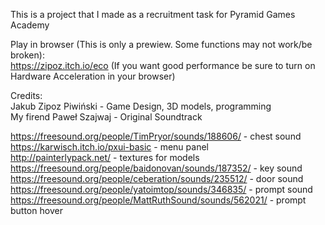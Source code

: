 This is a project that I made as a recruitment task for Pyramid Games Academy

Play in browser (This is only a prewiew. Some functions may not work/be broken):  
https://zipoz.itch.io/eco (If you want good performance be sure to turn on Hardware Acceleration in your browser)

Credits:    
Jakub Zipoz Piwiński - Game Design, 3D models, programming  
My firend Paweł Szajwaj - Original Soundtrack  

https://freesound.org/people/TimPryor/sounds/188606/ - chest sound  
https://karwisch.itch.io/pxui-basic - menu panel  
http://painterlypack.net/ - textures for models  
https://freesound.org/people/baidonovan/sounds/187352/ - key sound  
https://freesound.org/people/ceberation/sounds/235512/ - door sound  
https://freesound.org/people/yatoimtop/sounds/346835/ - prompt sound  
https://freesound.org/people/MattRuthSound/sounds/562021/ - prompt button hover  
